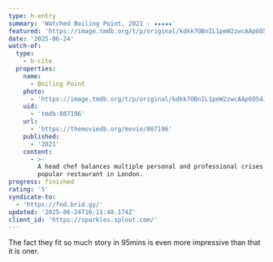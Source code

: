 ```yaml
---
type: h-entry
summary: 'Watched Boiling Point, 2021 - ★★★★★'
featured: 'https://image.tmdb.org/t/p/original/kdkk7OBnIL1peW2zwcAAp6O54Jo.jpg'
date: '2025-06-24'
watch-of:
  type:
    - h-cite
  properties:
    name:
      - Boiling Point
    photo:
      - 'https://image.tmdb.org/t/p/original/kdkk7OBnIL1peW2zwcAAp6O54Jo.jpg'
    uid:
      - 'tmdb:807196'
    url:
      - 'https://themoviedb.org/movie/807196'
    published:
      - '2021'
    content:
      - >-
        A head chef balances multiple personal and professional crises at a
        popular restaurant in London.
progress: finished
rating: '5'
syndicate-to:
  - 'https://fed.brid.gy/'
updated: '2025-06-24T16:11:48.174Z'
client_id: 'https://sparkles.sploot.com/'
---
```

The fact they fit so much story in 95mins is even more impressive than that it is oner.
